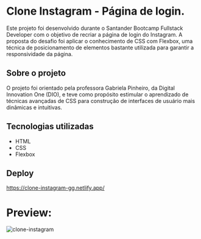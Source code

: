 # Clone Instagram - Página de login.

Este projeto foi desenvolvido durante o Santander Bootcamp Fullstack Developer com o objetivo de recriar a página de login do Instagram. A proposta do desafio foi aplicar o conhecimento de CSS com Flexbox, uma técnica de posicionamento de elementos bastante utilizada para garantir a responsividade da página.

## Sobre o projeto
O projeto foi orientado pela professora Gabriela Pinheiro, da Digital Innovation One (DIO), e teve como propósito estimular o aprendizado de técnicas avançadas de CSS para construção de interfaces de usuário mais dinâmicas e intuitivas.

## Tecnologias utilizadas
- HTML
- CSS
- Flexbox

## Deploy
https://clone-instagram-gg.netlify.app/

# Preview:
![clone-instagram](https://user-images.githubusercontent.com/78940661/179611368-8e6803b4-543b-4578-b7be-a2981a2bf5ee.png)
